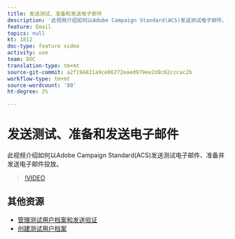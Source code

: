 ```yaml
---
title: 发送测试、准备和发送电子邮件
description: '此视频介绍如何以Adobe Campaign Standard(ACS)发送测试电子邮件、准备并发送电子邮件投放。 '
feature: Email
topics: null
kt: 1812
doc-type: feature video
activity: use
team: DOC
translation-type: tm+mt
source-git-commit: a2f194821a9ce06272eaed979ee2d8c62cccac2b
workflow-type: tm+mt
source-wordcount: '80'
ht-degree: 2%

---
```



# 发送测试、准备和发送电子邮件

此视频介绍如何以Adobe Campaign Standard(ACS)发送测试电子邮件、准备并发送电子邮件投放。

>[!VIDEO](https://video.tv.adobe.com/v/24013/)

## 其他资源

* [管理测试用户档案和发送验证](https://docs.adobe.com/content/help/en/campaign-standard/using/testing-and-sending/preparing-and-testing-messages/managing-test-profiles-and-sending-proofs.html)
* [创建测试用户档案](/help/profiles-and-audiences/creating-a-profile.md)


